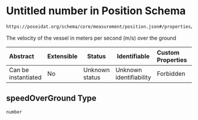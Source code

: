 # Untitled number in Position Schema

```txt
https://poseidat.org/schema/core/measurement/position.json#/properties/speedOverGround
```

The velocity of the vessel in meters per second (m/s) over the ground


| Abstract            | Extensible | Status         | Identifiable            | Custom Properties | Additional Properties | Access Restrictions | Defined In                                                                       |
| :------------------ | ---------- | -------------- | ----------------------- | :---------------- | --------------------- | ------------------- | -------------------------------------------------------------------------------- |
| Can be instantiated | No         | Unknown status | Unknown identifiability | Forbidden         | Allowed               | none                | [position.json\*](schemas/core/measurement/position.json "open original schema") |

## speedOverGround Type

`number`
